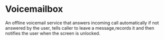 # Voicemailbox
An offline voicemail service that answers incoming call automatically if not answered by the user, tells caller to leave a message,records it and then notifies the user when the screen is unlocked.
